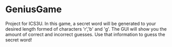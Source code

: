 # GeniusGame
Project for ICS3U.
In this game, a secret word will be generated to your desired length formed of characters 'r','b' and 'g'.
The GUI will show you the amount of correct and incorrect guesses.
Use that information to guess the secret word!
